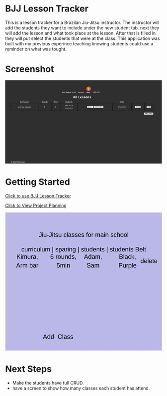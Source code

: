 # BJJ Lesson Tracker

This is a lesson tracker for a Brazilan Jiu-Jitsu instructor.
The instructor will add the students they want to include under the new student tab. next they will add the lesson and what took place at the lesson. After that is filled in they will put select the students that were at the class.
This application was built with my previous experince teaching knowing students could use a reminder on what was tought.

# Screenshot

![](/planing/6.png)

# Getting Started

[Click to use BJJ Lesson Tracker](https://bjj-lessons-tracker-f36abd80f1d1.herokuapp.com/)

[Click to View Project Planning](https://trello.com/b/S7GrWINH/bjj-lesson-tracker)

![](/planing/wireframe.png)

# Next Steps

- Make the students have full CRUD.
- have a screen to show how many classes each student has attend.